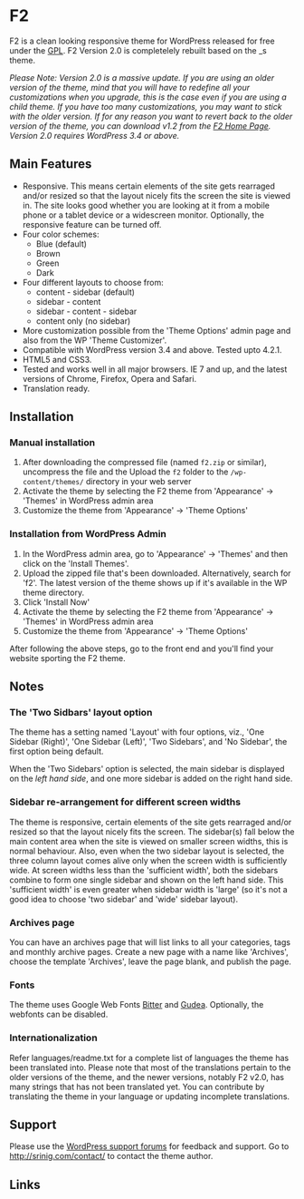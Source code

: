 F2
==

F2 is a clean looking responsive theme for WordPress released for free under the [GPL][]. F2 Version 2.0 is completelely rebuilt based on the _s theme.

*Please Note: Version 2.0 is a massive update. If you are using an older version of the theme, mind that you will have to redefine all your customizations when you upgrade, this is the case even if you are using a child theme. If you have too many customizations, you may want to stick with the older version. If for any reason you want to revert back to the older version of the theme, you can download v1.2 from the [F2 Home Page][]. Version 2.0 requires WordPress 3.4 or above.*


Main Features
-------------

* Responsive. This means certain elements of the site gets rearraged and/or resized so that the layout nicely fits the screen the site is viewed in. The site looks good whether you are looking at it from a mobile phone or a tablet device or a widescreen monitor. Optionally, the responsive feature can be turned off.
* Four color schemes:
	* Blue (default)
	* Brown
	* Green
	* Dark
* Four different layouts to choose from:
	* content - sidebar (default)
	* sidebar - content
	* sidebar - content - sidebar
	* content only (no sidebar)
* More customization possible from the 'Theme Options' admin page and also from the WP 'Theme Customizer'.
* Compatible with WordPress version 3.4 and above. Tested upto 4.2.1.
* HTML5 and CSS3.
* Tested and works well in all major browsers. IE 7 and up, and the latest versions of Chrome, Firefox, Opera and Safari.
* Translation ready.


Installation
------------

### Manual installation ###

1. After downloading the compressed file (named `f2.zip` or similar), uncompress the file and the Upload the `f2` folder to the `/wp-content/themes/` directory in your web server
2. Activate the theme by selecting the F2 theme from 'Appearance' -> 'Themes' in WordPress admin area
3. Customize the theme from 'Appearance' -> 'Theme Options'

### Installation from WordPress Admin ###

1. In the WordPress admin area, go to 'Appearance' -> 'Themes' and then click on the 'Install Themes'.
2. Upload the zipped file that's been downloaded. Alternatively, search for 'f2'. The latest version of the theme shows up if it's available in the WP theme directory.
3. Click 'Install Now'
4. Activate the theme by selecting the F2 theme from 'Appearance' -> 'Themes' in WordPress admin area
5. Customize the theme from 'Appearance' -> 'Theme Options'

After following the above steps, go to the front end and you'll find your website sporting the F2 theme.


Notes
-----

### The 'Two Sidbars' layout option ###

The theme has a setting named 'Layout' with four options, viz., 'One Sidebar (Right)', 'One Sidebar (Left)', 'Two Sidebars', and 'No Sidebar', the first option being default.

When the 'Two Sidebars' option is selected, the main sidebar is displayed on the *left hand side*, and one more sidebar is added on the right hand side.

### Sidebar re-arrangement for different screen widths ###

The theme is responsive, certain elements of the site gets rearraged and/or resized so that the layout nicely fits the screen. The sidebar(s) fall below the main content area when the site is viewed on smaller screen widths, this is normal behaviour. Also, even when the two sidebar layout is selected, the three column layout comes alive only when the screen width is sufficiently wide. At screen widths less than the 'sufficient width', both the sidebars combine to form one single sidebar and shown on the left hand side. This 'sufficient width' is even greater when sidebar width is 'large' (so it's not a good idea to choose 'two sidebar' and 'wide' sidebar layout). 

### Archives page ###

You can have an archives page that will list links to all your categories, tags and monthly archive pages. Create a new page with a name like 'Archives', choose the template 'Archives', leave the page blank, and publish the page.

### Fonts ###

The theme uses Google Web Fonts [Bitter](http://www.google.com/webfonts/specimen/Bitter) and [Gudea](http://www.google.com/webfonts/specimen/Gudea). Optionally, the webfonts can be disabled.

### Internationalization ###

Refer languages/readme.txt for a complete list of languages the theme has been translated into. Please note that most of the translations pertain to the older versions of the theme, and the newer versions, notably F2 v2.0, has many strings that has not been translated yet. You can contribute by translating the theme in your language or updating incomplete translations.


Support
-------

Please use the [WordPress support forums](https://wordpress.org/support/theme/f2/) for feedback and support. Go to http://srinig.com/contact/ to contact the theme author.


Links
-----

[F2 Home Page]: http://srinig.com/wordpress/themes/f2/
[F2 on WP.org]: https://wordpress.org/extend/themes/f2/
[F2 on Github]: https://github.com/sriniguna/f2
[GPL]:          https://wordpress.org/about/gpl/